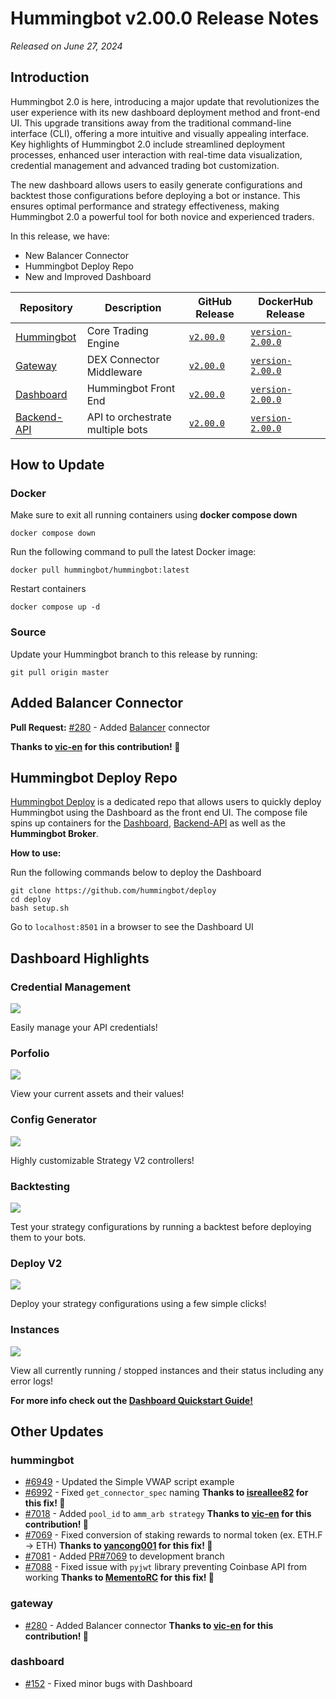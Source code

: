 # Hummingbot v2.00.0 Release Notes

*Released on June 27, 2024*

## Introduction


Hummingbot 2.0 is here, introducing a major update that revolutionizes the user experience with its new dashboard deployment method and front-end UI. This upgrade transitions away from the traditional command-line interface (CLI), offering a more intuitive and visually appealing interface. Key highlights of Hummingbot 2.0 include streamlined deployment processes, enhanced user interaction with real-time data visualization, credential management and advanced trading bot customization. 

The new dashboard allows users to easily generate configurations and backtest those configurations before deploying a bot or instance. This ensures optimal performance and strategy effectiveness, making Hummingbot 2.0 a powerful tool for both novice and experienced traders.


In this release, we have:

* New Balancer Connector
* Hummingbot Deploy Repo
* New and Improved Dashboard 

| Repository | Description | GitHub Release | DockerHub Release |
|------------|-------------|----------------|-------------------|
| [Hummingbot](https://github.com/hummingbot/hummingbot) | Core Trading Engine | [`v2.00.0`](https://github.com/hummingbot/hummingbot/releases/tag/v2.00.0) | [`version-2.00.0`](https://hub.docker.com/r/hummingbot/hummingbot/tags?name=version-2.00.0) |
| [Gateway](https://github.com/hummingbot/gateway) | DEX Connector Middleware | [`v2.00.0`](https://github.com/hummingbot/gateway/releases/tag/v2.00.0) | [`version-2.00.0`](https://hub.docker.com/r/hummingbot/gateway/tags?name=version-2.00.0) |
| [Dashboard](https://github.com/hummingbot/dashboard) | Hummingbot Front End  | [`v2.00.0`](https://github.com/hummingbot/dashboard/releases/tag/v2.00.0) | [`version-2.00.0`](https://hub.docker.com/r/hummingbot/dashboard/tags?name=version-2.00.0) |
| [Backend-API](https://github.com/hummingbot/backend-api) | API to orchestrate multiple bots | [`v2.00.0`](https://github.com/hummingbot/backend-api/releases/tag/v2.00.0) | [`version-2.00.0`](https://hub.docker.com/r/hummingbot/backend-api/tags?name=version-2.00.0) |


## How to Update

### Docker

Make sure to exit all running containers using **docker compose down**

```
docker compose down
```

Run the following command to pull the latest Docker image:

```
docker pull hummingbot/hummingbot:latest
```

Restart containers

```
docker compose up -d
```

### Source

Update your Hummingbot branch to this release by running:

```
git pull origin master
```

## Added Balancer Connector

**Pull Request:**  [#280](https://github.com/hummingbot/gateway/pull/280) - Added [Balancer](../exchanges/balancer.md) connector

**Thanks to [vic-en](https://github.com/vic-en) for this contribution! 🙏**


## Hummingbot Deploy Repo

[Hummingbot Deploy](https://github.com/hummingbot/deploy) is a dedicated repo that allows users to quickly deploy Hummingbot using the Dashboard as the front end UI. The compose file spins up containers for the [Dashboard](https://github.com/hummingbot/dashboard), [Backend-API](https://github.com/hummingbot/backend-api) as well as the **Hummingbot Broker**.

**How to use:**

Run the following commands below to deploy the Dashboard

```
git clone https://github.com/hummingbot/deploy
cd deploy
bash setup.sh

```

Go to `localhost:8501` in a browser to see the Dashboard UI


## Dashboard Highlights

### Credential Management

[![](../assets/img/credentials.png)](../assets/img/credentials.png)

Easily manage your API credentials! 

### Porfolio

[![](../assets/img/portfolio.png)](../assets/img/portfolio.png)

View your current assets and their values! 

### Config Generator

[![](../assets/img/pmm_simple.png)](../assets/img/pmm_simple.png)

Highly customizable Strategy V2 controllers!

### Backtesting

[![](../assets/img/backtesting.png)](../assets/img/backtesting.png)

Test your strategy configurations by running a backtest before deploying them to your bots.

### Deploy V2 

[![](../assets/img/deploy.png)](../assets/img/deploy.png)

Deploy your strategy configurations using a few simple clicks!


### Instances 

[![](../assets/img/instances.png)](../assets/img/instances.png)


View all currently running / stopped instances and their status including any error logs!



**For more info check out the [Dashboard Quickstart Guide!](../installation/hummingbot-deploy/index.md)**

## Other Updates

### hummingbot
- [#6949](https://github.com/hummingbot/hummingbot/pull/6949) - Updated the Simple VWAP script example
- [#6992](https://github.com/hummingbot/hummingbot/pull/6992) - Fixed `get_connector_spec` naming **Thanks to [isreallee82](https://github.com/isreallee82) for this fix! 🙏**
- [#7018](https://github.com/hummingbot/hummingbot/pull/7018) - Added `pool_id` to `amm_arb strategy` **Thanks to [vic-en](https://github.com/vic-en) for this contribution! 🙏**
- [#7069](https://github.com/hummingbot/hummingbot/pull/7069) - Fixed conversion of staking rewards to normal token (ex. ETH.F -> ETH) **Thanks to [yancong001](https://github.com/yancong001) for this fix! 🙏**
- [#7081](https://github.com/hummingbot/hummingbot/pull/7081) - Added [PR#7069](ttps://github.com/hummingbot/hummingbot/pull/7069) to development branch
- [#7088](https://github.com/hummingbot/hummingbot/pull/7088) - Fixed issue with `pyjwt` library preventing Coinbase API from working **Thanks to [MementoRC](https://github.com/MementoRC) for this fix! 🙏**

### gateway
- [#280](https://github.com/hummingbot/gateway/pull/280) - Added Balancer connector **Thanks to [vic-en](https://github.com/vic-en) for this contribution! 🙏**

### dashboard
- [#152](https://github.com/hummingbot/dashboard/pull/152) - Fixed minor bugs with Dashboard